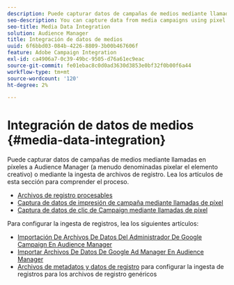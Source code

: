 ```yaml
---
description: Puede capturar datos de campañas de medios mediante llamadas en píxeles a Audience Manager (a menudo denominadas pixelar el elemento creativo) o mediante la ingesta de archivos de registro.
seo-description: You can capture data from media campaigns using pixel calls to Audience Manager (often called pixeling the creative) or by ingesting log files.
seo-title: Media Data Integration
solution: Audience Manager
title: Integración de datos de medios
uuid: 6f6bbd03-084b-4226-8809-3b00b467606f
feature: Adobe Campaign Integration
exl-id: ca4906a7-0c39-49bc-9505-d76a61ec9eac
source-git-commit: fe01ebac8c0d0ad3630d3853e0bf32f0b00f6a44
workflow-type: tm+mt
source-wordcount: '120'
ht-degree: 2%

---
```


# Integración de datos de medios {#media-data-integration}

Puede capturar datos de campañas de medios mediante llamadas en píxeles a Audience Manager (a menudo denominadas pixelar el elemento creativo) o mediante la ingesta de archivos de registro. Lea los artículos de esta sección para comprender el proceso.

<!-- c_camp_data_int.xml -->

* [Archivos de registro procesables](/help/using/integration/media-data-integration/actionable-log-files.md)
* [Captura de datos de impresión de campaña mediante llamadas de píxel](/help/using/integration/media-data-integration/impression-data-pixels.md)
* [Captura de datos de clic de Campaign mediante llamadas de píxel](/help/using/integration/media-data-integration/click-data-pixels.md)

Para configurar la ingesta de registros, lea los siguientes artículos:

* [Importación De Archivos De Datos Del Administrador De Google Campaign En Audience Manager](/help/using/reporting/audience-optimization-reports/aor-advertisers/import-dcm.md)
* [Importar Archivos De Datos De Google Ad Manager En Audience Manager](/help/using/reporting/audience-optimization-reports/aor-publishers/import-dfp.md)
* [Archivos de metadatos y datos de registro](/help/using/reporting/audience-optimization-reports/metadata-files-intro/metadata-files-intro.md) para configurar la ingesta de registros para los archivos de registro genéricos
